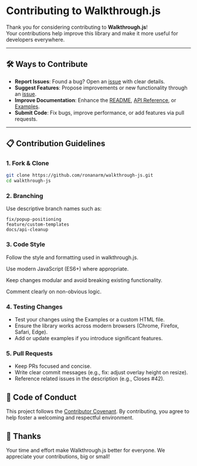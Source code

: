 
# Contributing to Walkthrough.js

Thank you for considering contributing to **Walkthrough.js**!  
Your contributions help improve this library and make it more useful for developers everywhere.

---

## 🛠 Ways to Contribute

- **Report Issues**: Found a bug? Open an [issue](../../issues) with clear details.  
- **Suggest Features**: Propose improvements or new functionality through an [issue](../../issues).  
- **Improve Documentation**: Enhance the [README](README.md), [API Reference](API.md), or [Examples](Examples.md).  
- **Submit Code**: Fix bugs, improve performance, or add features via pull requests.  

---

## 📋 Contribution Guidelines

### 1. Fork & Clone

```bash
git clone https://github.com/ronanarm/walkthrough-js.git
cd walkthrough-js
```
### 2. Branching
Use descriptive branch names such as:
```
fix/popup-positioning
feature/custom-templates
docs/api-cleanup
```
### 3. Code Style
Follow the style and formatting used in walkthrough.js.

Use modern JavaScript (ES6+) where appropriate.

Keep changes modular and avoid breaking existing functionality.

Comment clearly on non-obvious logic.

### 4. Testing Changes
- Test your changes using the Examples or a custom HTML file.
- Ensure the library works across modern browsers (Chrome, Firefox, Safari, Edge).
- Add or update examples if you introduce significant features.

### 5. Pull Requests
- Keep PRs focused and concise.
- Write clear commit messages (e.g., fix: adjust overlay height on resize).
- Reference related issues in the description (e.g., Closes #42).

## 📝 Code of Conduct
This project follows the [Contributor Covenant](https://www.contributor-covenant.org/).
By contributing, you agree to help foster a welcoming and respectful environment.

## 🙌 Thanks
Your time and effort make Walkthrough.js better for everyone.
We appreciate your contributions, big or small!
